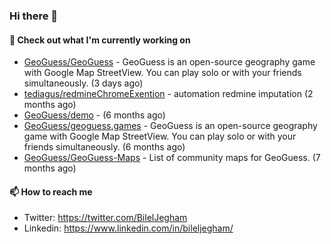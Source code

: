 ### Hi there 👋

#### 👷 Check out what I'm currently working on

- [GeoGuess/GeoGuess](https://github.com/GeoGuess/GeoGuess) - GeoGuess is an open-source geography game with Google Map StreetView. You can play solo or with your friends simultaneously. (3 days ago)
- [tediagus/redmineChromeExention](https://github.com/tediagus/redmineChromeExention) - automation redmine imputation (2 months ago)
- [GeoGuess/demo](https://github.com/GeoGuess/demo) -  (6 months ago)
- [GeoGuess/geoguess.games](https://github.com/GeoGuess/geoguess.games) - GeoGuess is an open-source geography game with Google Map StreetView. You can play solo or with your friends simultaneously. (6 months ago)
- [GeoGuess/GeoGuess-Maps](https://github.com/GeoGuess/GeoGuess-Maps) - List of community maps for GeoGuess. (7 months ago)


#### 📫 How to reach me

- Twitter: https://twitter.com/BilelJegham
- Linkedin: https://www.linkedin.com/in/bileljegham/
